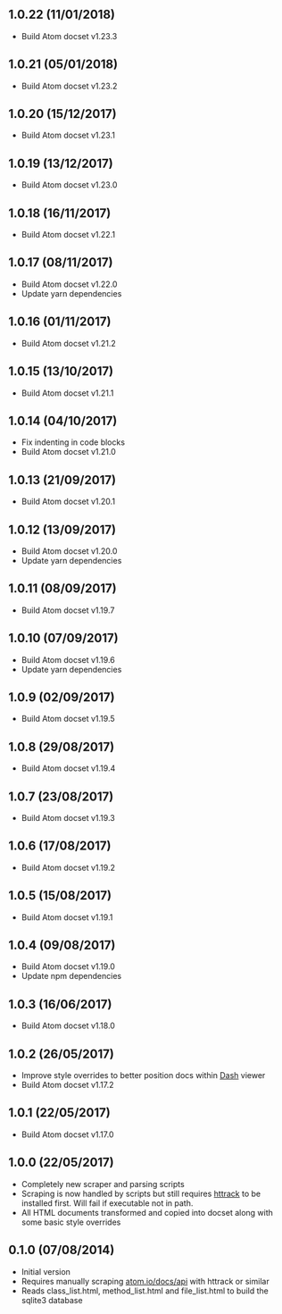 ## 1.0.22 (11/01/2018)

* Build Atom docset v1.23.3

## 1.0.21 (05/01/2018)

* Build Atom docset v1.23.2

## 1.0.20 (15/12/2017)

* Build Atom docset v1.23.1

## 1.0.19 (13/12/2017)

* Build Atom docset v1.23.0

## 1.0.18 (16/11/2017)

* Build Atom docset v1.22.1

## 1.0.17 (08/11/2017)

* Build Atom docset v1.22.0
* Update yarn dependencies

## 1.0.16 (01/11/2017)

* Build Atom docset v1.21.2

## 1.0.15 (13/10/2017)

* Build Atom docset v1.21.1

## 1.0.14 (04/10/2017)

* Fix indenting in code blocks
* Build Atom docset v1.21.0

## 1.0.13 (21/09/2017)

* Build Atom docset v1.20.1

## 1.0.12 (13/09/2017)

* Build Atom docset v1.20.0
* Update yarn dependencies

## 1.0.11 (08/09/2017)

* Build Atom docset v1.19.7

## 1.0.10 (07/09/2017)

* Build Atom docset v1.19.6
* Update yarn dependencies

## 1.0.9 (02/09/2017)

* Build Atom docset v1.19.5

## 1.0.8 (29/08/2017)

* Build Atom docset v1.19.4

## 1.0.7 (23/08/2017)

* Build Atom docset v1.19.3

## 1.0.6 (17/08/2017)

* Build Atom docset v1.19.2

## 1.0.5 (15/08/2017)

* Build Atom docset v1.19.1

## 1.0.4 (09/08/2017)

* Build Atom docset v1.19.0
* Update npm dependencies

## 1.0.3 (16/06/2017)

* Build Atom docset v1.18.0

## 1.0.2 (26/05/2017)

* Improve style overrides to better position docs within [Dash](https://kapeli.com/dash) viewer
* Build Atom docset v1.17.2

## 1.0.1 (22/05/2017)

* Build Atom docset v1.17.0

## 1.0.0 (22/05/2017)

* Completely new scraper and parsing scripts
* Scraping is now handled by scripts but still requires [httrack](https://www.httrack.com/) to be installed first. Will fail if executable not in path.
* All HTML documents transformed and copied into docset along with some basic style overrides

## 0.1.0 (07/08/2014)

* Initial version
* Requires manually scraping [atom.io/docs/api](https://atom.io/docs/api) with httrack or similar
* Reads class_list.html, method_list.html and file_list.html to build the sqlite3 database

